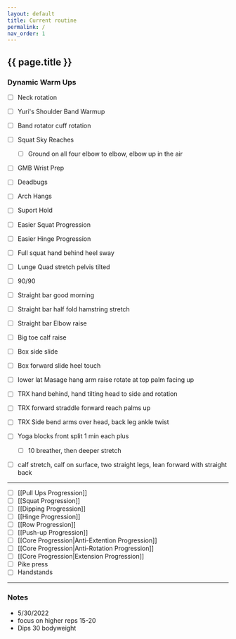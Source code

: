 ```yaml
---
layout: default
title: Current routine
permalink: /
nav_order: 1
---
```


## {{ page.title }}

### Dynamic Warm Ups
- [ ] Neck rotation
- [ ] Yuri's Shoulder Band Warmup
- [ ] Band rotator cuff rotation
- [ ] Squat Sky Reaches
	- [ ] Ground on all four elbow to elbow, elbow up in the air
- [ ] GMB Wrist Prep
- [ ] Deadbugs
- [ ] Arch Hangs
- [ ] Suport Hold
- [ ] Easier Squat Progression
- [ ] Easier Hinge Progression
- [ ] Full squat hand behind heel sway
- [ ] Lunge Quad stretch pelvis tilted
- [ ] 90/90
- [ ] Straight bar good morning
- [ ] Straight bar half fold hamstring stretch
- [ ] Straight bar Elbow raise
- [ ] Big toe calf raise 
- [ ] Box side slide
- [ ] Box forward slide heel touch
- [ ] lower lat Masage hang arm raise rotate at top palm facing up  

- [ ] TRX hand behind, hand tilting head to side and rotation
- [ ] TRX forward straddle forward reach palms up
- [ ] TRX Side bend arms over head, back leg ankle twist
- [ ] Yoga blocks front split 1 min each plus
	- [ ] 10 breather, then deeper stretch
- [ ] calf stretch, calf on surface, two straight legs, lean forward with straight back

---

- [ ] [[Pull Ups Progression]]
- [ ] [[Squat Progression]]
- [ ] [[Dipping Progression]]
- [ ] [[Hinge Progression]]
- [ ] [[Row Progression]]
- [ ] [[Push-up Progression]]
- [ ] [[Core Progression|Anti-Extention Progression]]
- [ ] [[Core Progression|Anti-Rotation Progression]]
- [ ] [[Core Progression|Extension Progression]]
- [ ] Pike press
- [ ] Handstands

---
### Notes
- 5/30/2022 
- focus on higher reps 15-20
- Dips 30 bodyweight
